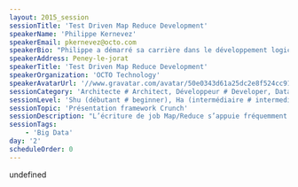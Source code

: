 ```yaml
---
layout: 2015_session
sessionTitle: 'Test Driven Map Reduce Development'
speakerName: 'Philippe Kernevez'
speakerEmail: pkernevez@octo.com
speakerBio: "Philippe a démarré sa carrière dans le développement logiciel en 1995 sur des technologies clients/serveurs avant de prendre un virage (radical) vers Java en 1998 puis de s'orienter vers le conseil en architecture chez OCTO Technology.\nPhilippe a eu l'occasion de participer à un large spectre de projets, d'équipes et de contextes.\nIl participe à plusieurs projets Open Source (Maven, JMonitoring), il est membre de l'OSSGTP ( http://www.ossgtp.org/ ), co-anime le JUGL et aime découvrir de nouveaux langages et paradigmes."
speakerAddress: Peney-le-jorat
speakerTitle: 'Test Driven Map Reduce Development'
speakerOrganization: 'OCTO Technology'
speakerAvatarUrl: '//www.gravatar.com/avatar/50e0343d61a25dc2e8f524cc91350fd8?size=200&default=mm'
sessionCategory: 'Architecte # Architect, Développeur # Developer, Data scientist'
sessionLevel: 'Shu (débutant # beginner), Ha (intermédiaire # intermediate)'
sessionTopic: 'Présentation framework Crunch'
sessionDescription: "L’écriture de job Map/Reduce s’appuie fréquemment sur des outils de plus haut niveau comme Hive ou Pig. Si ces outils sont très utiles en phase d’investigation ou pour certains profils (data analysts), les développeurs sont rapidement confrontés à une difficulté majeure lors du développement de pipelines conséquents : il est très difficile d’industrialiser le développement des scripts Pig ou les requêtes Hive (debbuging et tests automatiques).\nNous verrons dans cette présentation comment le framework Crunch ( https://crunch.apache.org/ ) répond à cette problématique lors de l’utilisation d’un cluster Hadoop ou Spark.\n"
sessionTags:
    - 'Big Data'
day: '2'
scheduleOrder: 0
---
```


undefined
